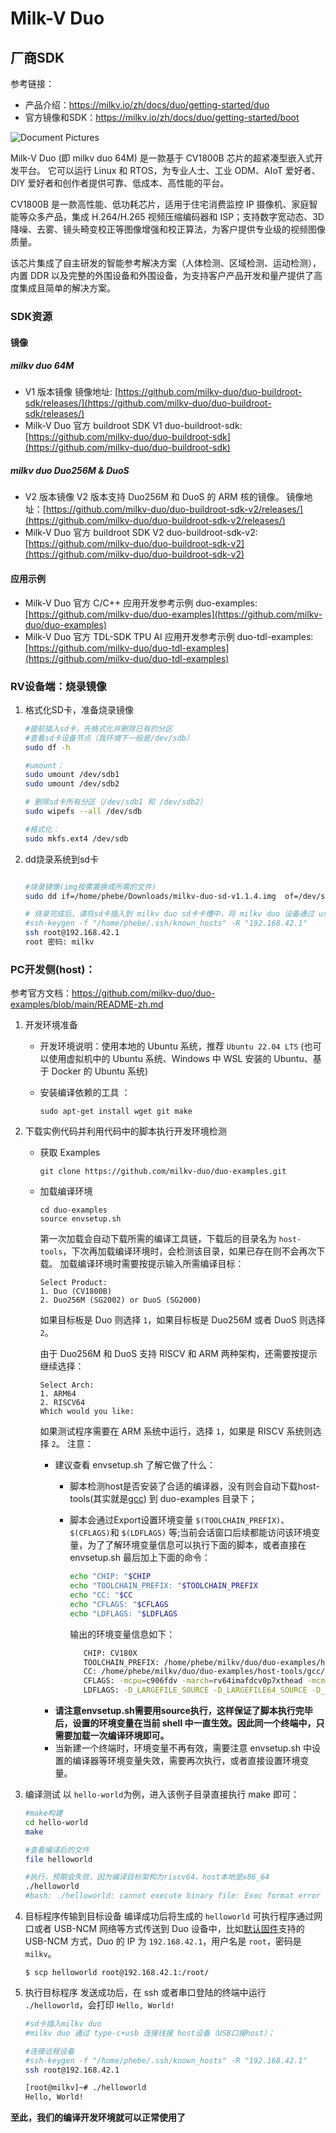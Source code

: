 # Milk-V Duo

## 厂商SDK

参考链接：

- 产品介绍：https://milkv.io/zh/docs/duo/getting-started/duo
- 官方镜像和SDK：https://milkv.io/zh/docs/duo/getting-started/boot

![Document Pictures](https://milkv.io/docs/duo/duo-v1.2.png)

Milk-V Duo (即 milkv duo 64M) 是一款基于 CV1800B 芯片的超紧凑型嵌入式开发平台。 它可以运行 Linux 和 RTOS，为专业人士、工业 ODM、AIoT 爱好者、DIY 爱好者和创作者提供可靠、低成本、高性能的平台。

CV1800B 是一款高性能、低功耗芯片，适用于住宅消费监控 IP 摄像机、家庭智能等众多产品，集成 H.264/H.265 视频压缩编码器和 ISP；支持数字宽动态、3D降噪、去雾、镜头畸变校正等图像增强和校正算法，为客户提供专业级的视频图像质量。

该芯片集成了自主研发的智能参考解决方案（人体检测、区域检测、运动检测），内置 DDR 以及完整的外围设备和外围设备，为支持客户产品开发和量产提供了高度集成且简单的解决方案。

### SDK资源

#### 镜像

##### milkv duo 64M

- V1 版本镜像
  镜像地址: [https://github.com/milkv-duo/duo-buildroot-sdk/releases/](https://github.com/milkv-duo/duo-buildroot-sdk/releases/)
- Milk-V Duo 官方 buildroot SDK V1
  duo-buildroot-sdk: [https://github.com/milkv-duo/duo-buildroot-sdk](https://github.com/milkv-duo/duo-buildroot-sdk)

##### milkv duo Duo256M & DuoS

- V2 版本镜像
  V2 版本支持 Duo256M 和 DuoS 的 ARM 核的镜像。
  镜像地址：[https://github.com/milkv-duo/duo-buildroot-sdk-v2/releases/](https://github.com/milkv-duo/duo-buildroot-sdk-v2/releases/)
- Milk-V Duo 官方 buildroot SDK V2
  duo-buildroot-sdk-v2: [https://github.com/milkv-duo/duo-buildroot-sdk-v2](https://github.com/milkv-duo/duo-buildroot-sdk-v2)

#### 应用示例

- Milk-V Duo 官方 C/C++ 应用开发参考示例
  duo-examples: [https://github.com/milkv-duo/duo-examples](https://github.com/milkv-duo/duo-examples)
- Milk-V Duo 官方 TDL-SDK TPU AI 应用开发参考示例
  duo-tdl-examples: [https://github.com/milkv-duo/duo-tdl-examples](https://github.com/milkv-duo/duo-tdl-examples)

### RV设备端：烧录镜像

1. 格式化SD卡，准备烧录镜像

   ```bash
   #提前插入sd卡，先格式化并删除已有的分区
   #查看sd卡设备节点（我环境下一般是/dev/sdb）
   sudo df -h

   #umount：
   sudo umount /dev/sdb1
   sudo umount /dev/sdb2

   # 删除sd卡所有分区（/dev/sdb1 和 /dev/sdb2）
   sudo wipefs --all /dev/sdb

   #格式化：
   sudo mkfs.ext4 /dev/sdb


   ```
2. dd烧录系统到sd卡

   ```bash

   #烧录镜像(img按需置换成所需的文件)
   sudo dd if=/home/phebe/Downloads/milkv-duo-sd-v1.1.4.img  of=/dev/sdb  bs=1M status=progress 

   # 烧录完成后，请将sd卡插入到 milkv duo sd卡卡槽中，将 milkv duo 设备通过 usb-typec 线通电，通电后将自动启动，启动成功后执行如下操作连接 milkv duo 设备进行远程操作
   #ssh-keygen -f "/home/phebe/.ssh/known_hosts" -R "192.168.42.1"
   ssh root@192.168.42.1  
   root 密码: milkv
   ```

### PC开发侧(host)：

参考官方文档：https://github.com/milkv-duo/duo-examples/blob/main/README-zh.md 

1. 开发环境准备
      * 开发环境说明：使用本地的 Ubuntu 系统，推荐 `Ubuntu 22.04 LTS` (也可以使用虚拟机中的 Ubuntu 系统、Windows 中 WSL 安装的 Ubuntu、基于 Docker 的 Ubuntu 系统)
      
      * 安装编译依赖的工具 ：
         ```
         sudo apt-get install wget git make
         ```

2. 下载实例代码并利用代码中的脚本执行开发环境检测
      * 获取 Examples
         ```
         git clone https://github.com/milkv-duo/duo-examples.git
         ```
      
      * 加载编译环境
         ```
         cd duo-examples
         source envsetup.sh
         ```

         第一次加载会自动下载所需的编译工具链，下载后的目录名为 `host-tools`，下次再加载编译环境时，会检测该目录，如果已存在则不会再次下载。
         加载编译环境时需要按提示输入所需编译目标：

         ```
         Select Product:
         1. Duo (CV1800B)
         2. Duo256M (SG2002) or DuoS (SG2000)
         ```

         如果目标板是 Duo 则选择 `1`，如果目标板是 Duo256M 或者 DuoS 则选择 `2`。
         
         由于 Duo256M 和 DuoS 支持 RISCV 和 ARM 两种架构，还需要按提示继续选择：

         ```
         Select Arch:
         1. ARM64
         2. RISCV64
         Which would you like:
         ```

         如果测试程序需要在 ARM 系统中运行，选择 `1`，如果是 RISCV 系统则选择 `2`。
         注意：
         - 建议查看 envsetup.sh 了解它做了什么：
            - 脚本检测host是否安装了合适的编译器，没有则会自动下载host-tools(其实就是[gcc](https://github.com/milkv-duo/host-tools/tree/master/gcc)) 到 duo-examples 目录下；
            - 脚本会通过Export设置环境变量 `$(TOOLCHAIN_PREFIX)`、`$(CFLAGS)`和 `$(LDFLAGS)` 等;当前会话窗口后续都能访问该环境变量，为了了解环境变量信息可以执行下面的脚本，或者直接在 envsetup.sh 最后加上下面的命令：
               ```bash
               echo "CHIP: "$CHIP
               echo "TOOLCHAIN_PREFIX: "$TOOLCHAIN_PREFIX
               echo "CC: "$CC
               echo "CFLAGS: "$CFLAGS
               echo "LDFLAGS: "$LDFLAGS
               ```
               输出的环境变量信息如下：

               ```bash
                  CHIP: CV180X
                  TOOLCHAIN_PREFIX: /home/phebe/milkv/duo/duo-examples/host-tools/gcc/riscv64-linux-musl-x86_64/bin/riscv64-unknown-linux-musl-
                  CC: /home/phebe/milkv/duo/duo-examples/host-tools/gcc/riscv64-linux-musl-x86_64/bin/riscv64-unknown-linux-musl-gcc
                  CFLAGS: -mcpu=c906fdv -march=rv64imafdcv0p7xthead -mcmodel=medany -mabi=lp64d -O3 -DNDEBUG -I/home/phebe/milkv/duo/duo-examples/include/system
                  LDFLAGS: -D_LARGEFILE_SOURCE -D_LARGEFILE64_SOURCE -D_FILE_OFFSET_BITS=64 -L/home/phebe/milkv/duo/duo-examples/libs/system/musl_riscv64
               ```
         - **请注意envsetup.sh需要用source执行，这样保证了脚本执行完毕后，设置的环境变量在当前 shell 中一直生效。因此同一个终端中，只需要加载一次编译环境即可。**
         - 当新建一个终端时，环境变量不再有效，需要注意 envsetup.sh 中设置的编译器等环境变量失效，需要再次执行，或者直接设置环境变量。

3. 编译测试
  以 `hello-world`为例，进入该例子目录直接执行 make 即可：

   ```bash
   #make构建
   cd hello-world
   make

   #查看编译后的文件
   file helloworld

   #执行，预期会失败，因为编译目标架构为riscv64，host本地是x86_64
   ./helloworld
   #bash: ./helloworld: cannot execute binary file: Exec format error

   ```

4. 目标程序传输到目标设备
   编译成功后将生成的 `helloworld` 可执行程序通过网口或者 USB-NCM 网络等方式传送到 Duo 设备中，比如[默认固件](https://github.com/milkv-duo/duo-buildroot-sdk/releases)支持的 USB-NCM 方式，Duo 的 IP 为 `192.168.42.1`，用户名是 `root`，密码是 `milkv`。

   ```
   $ scp helloworld root@192.168.42.1:/root/
   ```

5. 执行目标程序
   发送成功后，在 ssh 或者串口登陆的终端中运行 `./helloworld`，会打印 `Hello, World!`

   ```bash
   #sd卡插入milkv duo
   #milkv duo 通过 type-c+usb 连接线接 host设备（USB口接host）；

   #连接远程设备
   #ssh-keygen -f "/home/phebe/.ssh/known_hosts" -R "192.168.42.1"
   ssh root@192.168.42.1

   [root@milkv]~# ./helloworld
   Hello, World!
   ```

  **至此，我们的编译开发环境就可以正常使用了**